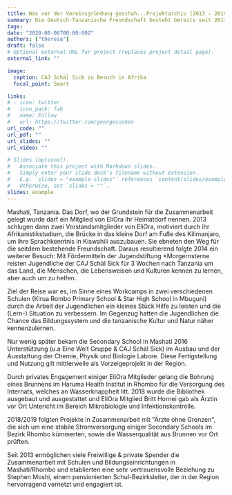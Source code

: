 ```yaml
---
title: Was vor der Vereinsgründung geschah...Projektarchiv (2013 - 2019) 
summary: Die Deutsch-Tanzanische Freundschaft besteht bereits seit 2013. Dementsprechend viele Aspekte haben wir bereits anstoßen können, bis 2020 auch offiziell der Verein EliOra Tanzania gegründet wurde
tags:
date: "2020-08-06T00:00:00Z"
authors: ["theresa"]
draft: false
# Optional external URL for project (replaces project detail page).
external_link: ""

image:
  caption: CAJ Schäl Sick zu Besuch in Afrika
  focal_point: Smart

links:
# - icon: twitter
#   icon_pack: fab
#   name: Follow
#   url: https://twitter.com/georgecushen
url_code: ""
url_pdf: ""
url_slides: ""
url_video: ""

# Slides (optional).
#   Associate this project with Markdown slides.
#   Simply enter your slide deck's filename without extension.
#   E.g. `slides = "example-slides"` references `content/slides/example-slides.md`.
#   Otherwise, set `slides = ""`.
slides: example
---
```

Mashati, Tanzania. Das Dorf, wo der Grundstein für die Zusammenarbeit gelegt wurde darf ein Mitglied von EliOra ihr Heimatdorf nennen. 2013 schlugen dann zwei Vorstandsmitglieder von EliOra, motiviert durch ihr Afrikanistikstudium, die Brücke in das kleine Dorf  am Fuße des Kilimanjaro, um ihre Sprachkenntnis in Kiswahili auszubauen.
Sie ebneten den Weg für die seitdem bestehende Freundschaft.
Daraus resultierend folgte 2014 ein weiterer Besuch:
Mit Fördermitteln der Jugendstiftung *Morgernsterne reisten Jugendliche der CAJ Schäl Sick für 3 Wochen nach Tanzania um das Land, die Menschen, die Lebensweisen und Kulturen kennen zu lernen, aber auch um zu helfen.

Ziel der Reise war es, im Sinne eines Workcamps in zwei verschiedenen Schulen (Kirua Rombo Primary School & Star High School in Mbuguni) durch die Arbeit der Jugendlichen ein kleines Stück Hilfe zu leisten und die (Lern-) Situation zu verbessern. Im Gegenzug hatten die Jugendlichen die Chance das Bildungssystem und die tanzanische Kultur und Natur näher kennenzulernen.

Nur wenig später bekam die Secondary School in Mashati 2016 Unterstützung (u.a Eine Welt Gruppe & CAJ Schäl Sick) im Ausbau und der Ausstattung der Chemie, Physik und Biologie Labore. Diese Fertigstellung und Nutzung gilt mittlerweile als Vorzeigeprojekt in der Region.

Durch privates Engagement einiger EliOra Mitglieder gelang die Bohrung eines Brunnens im Haruma Health Institut in Rhombo für die Versorgung des Internats, welches an Wasserknappheit litt. 2018 wurde die Bibliothek ausgebaut und ausgestattet und EliOra Mitglied Britt Hornei gab als Ärztin vor Ort Untericht im Bereich Mikrobiologie und Infektionskontrolle.

2018/2019 folgten Projekte in Zusammenarbeit mit "Ärzte ohne Grenzen", die sich um eine stabile Stromversorgung einiger Secondary Schools im Bezirk Rhombo kümmerten, sowie die Wasserqualität aus Brunnen vor Ort prüften.

Seit 2013 ermöglichen viele Freiwillige & private Spender die Zusammenarbeit mit Schulen und Bildungseinrichtungen in Mashati/Rhombo und etablierten eine sehr vertrauensvolle Beziehung zu Stephen Moshi, einem pensionierten Schul-Bezirksleiter, der in der Region hervorragend vernetzt und engagiert ist.
